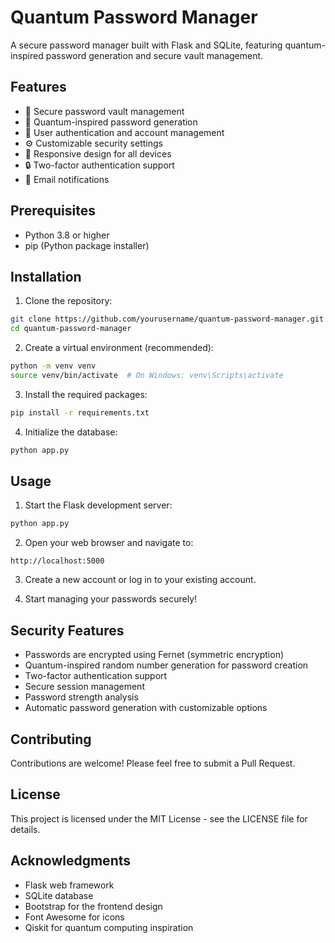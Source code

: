 # Quantum Password Manager

A secure password manager built with Flask and SQLite, featuring quantum-inspired password generation and secure vault management.

## Features

- 🔐 Secure password vault management
- 🔑 Quantum-inspired password generation
- 👤 User authentication and account management
- ⚙️ Customizable security settings
- 📱 Responsive design for all devices
- 🔒 Two-factor authentication support
- 📧 Email notifications

## Prerequisites

- Python 3.8 or higher
- pip (Python package installer)

## Installation

1. Clone the repository:

```bash
git clone https://github.com/yourusername/quantum-password-manager.git
cd quantum-password-manager
```

2. Create a virtual environment (recommended):

```bash
python -m venv venv
source venv/bin/activate  # On Windows: venv\Scripts\activate
```

3. Install the required packages:

```bash
pip install -r requirements.txt
```

4. Initialize the database:

```bash
python app.py
```

## Usage

1. Start the Flask development server:

```bash
python app.py
```

2. Open your web browser and navigate to:

```
http://localhost:5000
```

3. Create a new account or log in to your existing account.

4. Start managing your passwords securely!

## Security Features

- Passwords are encrypted using Fernet (symmetric encryption)
- Quantum-inspired random number generation for password creation
- Two-factor authentication support
- Secure session management
- Password strength analysis
- Automatic password generation with customizable options

## Contributing

Contributions are welcome! Please feel free to submit a Pull Request.

## License

This project is licensed under the MIT License - see the LICENSE file for details.

## Acknowledgments

- Flask web framework
- SQLite database
- Bootstrap for the frontend design
- Font Awesome for icons
- Qiskit for quantum computing inspiration
